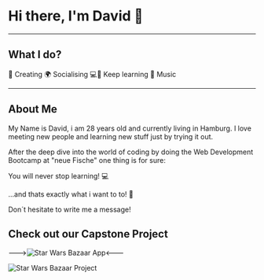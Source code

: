 # Hi there, I'm David 👋
________________________
## What I do?

💫 Creating     🌍 Socialising     💻🚀 Keep learning     🎸 Music       
________________________
## About Me

My Name is David, i am 28 years old and currently living in Hamburg.
I love meeting new people and learning new stuff just by trying it out.

After the deep dive into the world of coding by doing the Web Development Bootcamp at "neue Fische" one thing is for sure: 

You will never stop learning! 💻

...and thats exactly what i want to to! 🚀

Don´t hesitate to write me a message!

## Check out our Capstone Project

--->![Star Wars Bazaar App](https://booking-app-gamma-three.vercel.app/)<---

![Star Wars Bazaar Project](https://github.com/DavevonH/DavevonH/assets/140090722/fa6ceedb-cf4e-4696-a865-b95ff1c32536)



